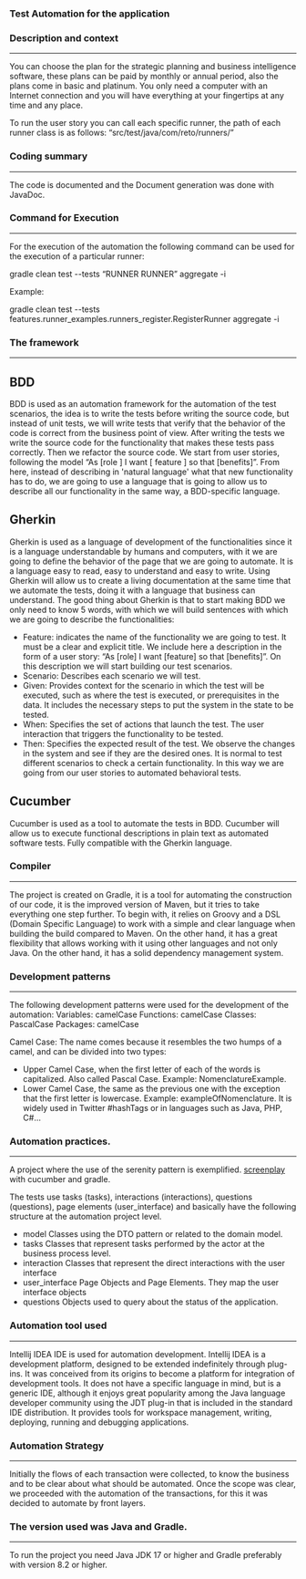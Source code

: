 ### Test Automation for the application
### Description and context
---

You can choose the plan for the strategic planning and business intelligence software, these plans can be paid by monthly or annual period, also the plans come in basic and platinum. You only need a computer with an Internet connection and you will have everything at your fingertips at any time and any place.

To run the user story you can call each specific runner, the path of each runner class is as follows: “src/test/java/com/reto/runners/”

### Coding summary
---
The code is documented and the Document generation was done with JavaDoc.

### Command for Execution
---
For the execution of the automation the following command can be used for the execution of a particular runner:

gradle clean test --tests “RUNNER RUNNER” aggregate -i

Example:

gradle clean test --tests features.runner_examples.runners_register.RegisterRunner aggregate -i


### The framework
---
## BDD
BDD is used as an automation framework for the automation of the test scenarios, the idea is to write the tests before writing the source code, but instead of unit tests, we will write tests that verify that the behavior of the code is correct from the business point of view. After writing the tests we write the source code for the functionality that makes these tests pass correctly. Then we refactor the source code.
We start from user stories, following the model “As [role ] I want [ feature ] so that [benefits]”. From here, instead of describing in 'natural language' what that new functionality has to do, we are going to use a language that is going to allow us to describe all our functionality in the same way, a BDD-specific language.
## Gherkin
Gherkin is used as a language of development of the functionalities since it is a language understandable by humans and computers, with it we are going to define the behavior of the page that we are going to automate.
It is a language easy to read, easy to understand and easy to write. Using Gherkin will allow us to create a living documentation at the same time that we automate the tests, doing it with a language that business can understand.
The good thing about Gherkin is that to start making BDD we only need to know 5 words, with which we will build sentences with which we are going to describe the functionalities:
- Feature: indicates the name of the functionality we are going to test. It must be a clear and explicit title. We include here a description in the form of a user story: “As [role] I want [feature] so that [benefits]”. On this description we will start building our test scenarios.
- Scenario: Describes each scenario we will test.
- Given: Provides context for the scenario in which the test will be executed, such as where the test is executed, or prerequisites in the data. It includes the necessary steps to put the system in the state to be tested.
- When: Specifies the set of actions that launch the test. The user interaction that triggers the functionality to be tested.
- Then: Specifies the expected result of the test. We observe the changes in the system and see if they are the desired ones.
  It is normal to test different scenarios to check a certain functionality. In this way we are going from our user stories to automated behavioral tests.
## Cucumber
Cucumber is used as a tool to automate the tests in BDD. Cucumber will allow us to execute functional descriptions in plain text as automated software tests. Fully compatible with the Gherkin language.

### Compiler
---
The project is created on Gradle, it is a tool for automating the construction of our code, it is the improved version of Maven, but it tries to take everything one step further. To begin with, it relies on Groovy and a DSL (Domain Specific Language) to work with a simple and clear language when building the build compared to Maven. On the other hand, it has a great flexibility that allows working with it using other languages and not only Java. On the other hand, it has a solid dependency management system.

### Development patterns
---
The following development patterns were used for the development of the automation:
Variables: camelCase
Functions: camelCase
Classes: PascalCase
Packages: camelCase

Camel Case: The name comes because it resembles the two humps of a camel, and can be divided into two types:
- Upper Camel Case, when the first letter of each of the words is capitalized. Also called Pascal Case. Example: NomenclatureExample.
- Lower Camel Case, the same as the previous one with the exception that the first letter is lowercase. Example: exampleOfNomenclature.
  It is widely used in Twitter #hashTags or in languages such as Java, PHP, C#...

### Automation practices.
---
A project where the use of the serenity pattern is exemplified.
[screenplay](http://thucydides.info/docs/serenity-staging/#_serenity_and_the_screenplay_pattern) with cucumber and gradle.

The tests use tasks (tasks), interactions (interactions), questions (questions), page elements (user_interface) and basically have the following structure at the automation project level.

+ model
  Classes using the DTO pattern or related to the domain model.
+ tasks
  Classes that represent tasks performed by the actor at the business process level.
+ interaction
  Classes that represent the direct interactions with the user interface
+ user_interface
  Page Objects and Page Elements. They map the user interface objects
+ questions
  Objects used to query about the status of the application.

### Automation tool used
---
Intellij IDEA IDE is used for automation development. Intellij IDEA is a development platform, designed to be extended indefinitely through plug-ins. It was conceived from its origins to become a platform for integration of development tools. It does not have a specific language in mind, but is a generic IDE, although it enjoys great popularity among the Java language developer community using the JDT plug-in that is included in the standard IDE distribution.
It provides tools for workspace management, writing, deploying, running and debugging applications.

### Automation Strategy
---
Initially the flows of each transaction were collected, to know the business and to be clear about what should be automated.
Once the scope was clear, we proceeded with the automation of the transactions, for this it was decided to automate by front layers.

### The version used was Java and Gradle.
---
To run the project you need Java JDK 17 or higher and Gradle preferably with version 8.2 or higher.